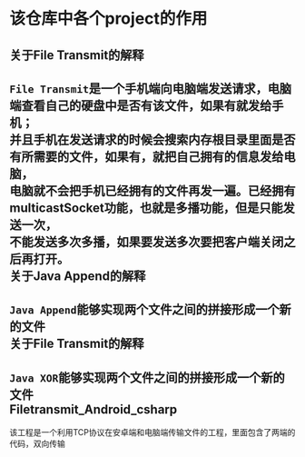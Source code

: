 该仓库中各个project的作用
==
关于File Transmit的解释
--
`File Transmit`是一个手机端向电脑端发送请求，电脑端查看自己的硬盘中是否有该文件，如果有就发给手机；<br>
并且手机在发送请求的时候会搜索内存根目录里面是否有所需要的文件，如果有，就把自己拥有的信息发给电脑，<br>
电脑就不会把手机已经拥有的文件再发一遍。已经拥有multicastSocket功能，也就是多播功能，但是只能发送一次，<br>
不能发送多次多播，如果要发送多次要把客户端关闭之后再打开。<br>
关于Java Append的解释
--
`Java Append`能够实现两个文件之间的拼接形成一个新的文件<br>
关于File Transmit的解释
--
`Java XOR`能够实现两个文件之间的拼接形成一个新的文件<br>
Filetransmit_Android_csharp
--
该工程是一个利用TCP协议在安卓端和电脑端传输文件的工程，里面包含了两端的代码，双向传输

